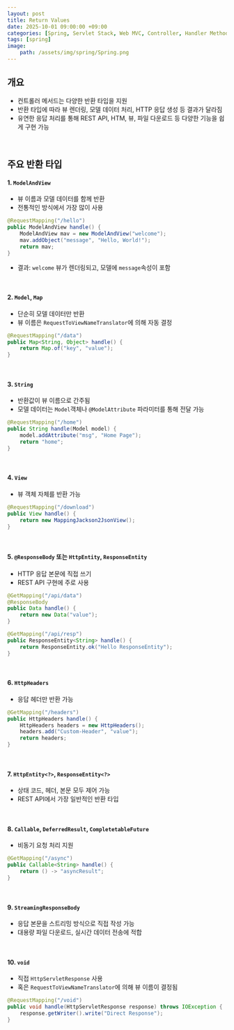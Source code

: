 ```yaml
---
layout: post
title: Return Values
date: 2025-10-01 09:00:00 +09:00
categories: [Spring, Servlet Stack, Web MVC, Controller, Handler Method]
tags: [spring]
image:
    path: /assets/img/spring/Spring.png
---
```


## 개요

- 컨트롤러 메서드는 다양한 반환 타입을 지원
- 반환 타입에 따라 뷰 렌더링, 모델 데이터 처리, HTTP 응답 생성 등 결과가 달라짐
- 유연한 응답 처리를 통해 REST API, HTM, 뷰, 파일 다운로드 등 다양한 기능을 쉽게 구현 가능

<br>

## 주요 반환 타입

#### 1. `ModelAndView`

- 뷰 이름과 모델 데이터를 함께 반환
- 전통적인 방식에서 가장 많이 사용

```java
@RequestMapping("/hello")
public ModelAndView handle() {
    ModelAndView mav = new ModelAndView("welcome");
    mav.addObject("message", "Hello, World!");
    return mav;
}
```

- 결과:  `welcome` 뷰가 렌더링되고, 모델에 `message`속성이 포함

<br>

#### 2. `Model`, `Map`

- 단순히 모델 데이터만 반환
- 뷰 이름은 `RequestToViewNameTranslator`에 의해 자동 결정

```java
@RequestMapping("/data")
public Map<String, Object> handle() {
    return Map.of("key", "value");
}
```

<br>

#### 3. `String`

- 반환값이 뷰 이름으로 간주됨
- 모델 데이터는 `Model`객체나 `@ModelAttribute` 파라미터를 통해 전달 가능

```java
@RequestMapping("/home")
public String handle(Model model) {
    model.addAttribute("msg", "Home Page");
    return "home";
}
```

<br>

#### 4. `View`

- 뷰 객체 자체를 반환 가능

```java
@RequestMapping("/download")
public View handle() {
    return new MappingJackson2JsonView();
}

```

<br>

#### 5. `@ResponseBody` 또는 `HttpEntity`, `ResponseEntity`

- HTTP 응답 본문에 직접 쓰기
- REST API 구현에 주로 사용

```java
@GetMapping("/api/data")
@ResponseBody
public Data handle() {
    return new Data("value");
}
```

```java
@GetMapping("/api/resp")
public ResponseEntity<String> handle() {
    return ResponseEntity.ok("Hello ResponseEntity");
}
```

<br>

#### 6. `HttpHeaders`

- 응답 헤더만 반환 가능

```java
@GetMapping("/headers")
public HttpHeaders handle() {
    HttpHeaders headers = new HttpHeaders();
    headers.add("Custom-Header", "value");
    return headers;
}
```

<br>

#### 7. `HttpEntity<?>`, `ResponseEntity<?>`

- 상태 코드, 헤더, 본문 모두 제어 가능
- REST API에서 가장 일반적인 반환 타입

<br>

#### 8. `Callable`, `DeferredResult`, `CompletetableFuture`

- 비동기 요청 처리 지원

```java
@GetMapping("/async")
public Callable<String> handle() {
    return () -> "asyncResult";
}
```

<br>

#### 9. `StreamingResponseBody`

- 응답 본문을 스트리밍 방식으로 직접 작성 가능
- 대용량 파일 다운로드, 실시간 데이터 전송에 적합

<br>

#### 10. `void`
- 직접 `HttpServletResponse` 사용
- 혹은 `RequestToViewNameTranslator`에 의해 뷰 이름이 결정됨

```java
@RequestMapping("/void")
public void handle(HttpServletResponse response) throws IOException {
    response.getWriter().write("Direct Response");
}
```

<br>